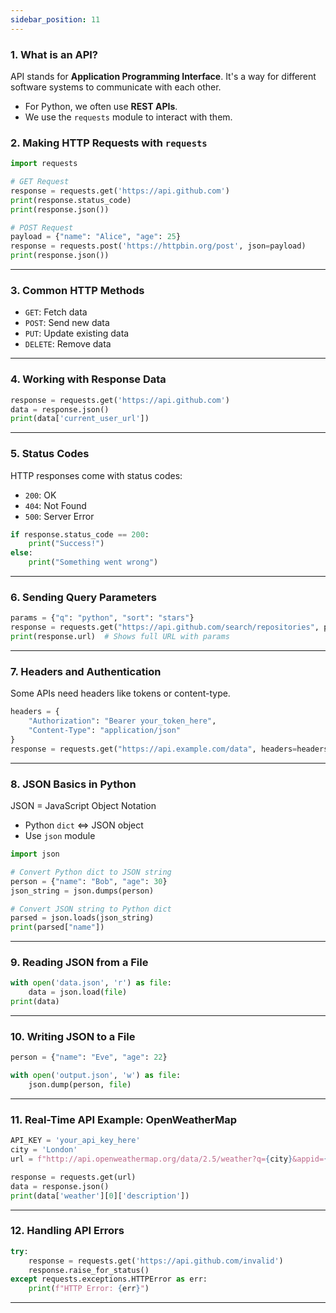 ```yaml
---
sidebar_position: 11
---
```


<!-- ## Working with APIs and JSON -->

### 1. What is an API?

API stands for **Application Programming Interface**. It's a way for different software systems to communicate with each other.

* For Python, we often use **REST APIs**.
* We use the `requests` module to interact with them.

### 2. Making HTTP Requests with `requests`

```python
import requests

# GET Request
response = requests.get('https://api.github.com')
print(response.status_code)
print(response.json())

# POST Request
payload = {"name": "Alice", "age": 25}
response = requests.post('https://httpbin.org/post', json=payload)
print(response.json())
```

---

### 3. Common HTTP Methods

* `GET`: Fetch data
* `POST`: Send new data
* `PUT`: Update existing data
* `DELETE`: Remove data

---

### 4. Working with Response Data

```python
response = requests.get('https://api.github.com')
data = response.json()
print(data['current_user_url'])
```

---

### 5. Status Codes

HTTP responses come with status codes:

* `200`: OK
* `404`: Not Found
* `500`: Server Error

```python
if response.status_code == 200:
    print("Success!")
else:
    print("Something went wrong")
```

---

### 6. Sending Query Parameters

```python
params = {"q": "python", "sort": "stars"}
response = requests.get("https://api.github.com/search/repositories", params=params)
print(response.url)  # Shows full URL with params
```

---

### 7. Headers and Authentication

Some APIs need headers like tokens or content-type.

```python
headers = {
    "Authorization": "Bearer your_token_here",
    "Content-Type": "application/json"
}
response = requests.get("https://api.example.com/data", headers=headers)
```

---

### 8. JSON Basics in Python

JSON = JavaScript Object Notation

* Python `dict` ⇔ JSON object
* Use `json` module

```python
import json

# Convert Python dict to JSON string
person = {"name": "Bob", "age": 30}
json_string = json.dumps(person)

# Convert JSON string to Python dict
parsed = json.loads(json_string)
print(parsed["name"])
```

---

### 9. Reading JSON from a File

```python
with open('data.json', 'r') as file:
    data = json.load(file)
print(data)
```

---

### 10. Writing JSON to a File

```python
person = {"name": "Eve", "age": 22}

with open('output.json', 'w') as file:
    json.dump(person, file)
```

---

### 11. Real-Time API Example: OpenWeatherMap

```python
API_KEY = 'your_api_key_here'
city = 'London'
url = f"http://api.openweathermap.org/data/2.5/weather?q={city}&appid={API_KEY}"

response = requests.get(url)
data = response.json()
print(data['weather'][0]['description'])
```

---

### 12. Handling API Errors

```python
try:
    response = requests.get('https://api.github.com/invalid')
    response.raise_for_status()
except requests.exceptions.HTTPError as err:
    print(f"HTTP Error: {err}")
```

---
